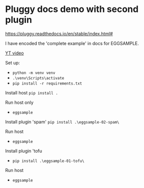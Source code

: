 # Pluggy docs demo with second plugin

https://pluggy.readthedocs.io/en/stable/index.html#

I have encoded the 'complete example' in docs for EGGSAMPLE.

[YT video](https://youtu.be/6CqINfl9OMY)

Set up:

- `python -m venv venv`
- `.\venv\Scripts\activate`
- `pip install -r requirements.txt`

Install host
`pip install .`

 Run host only
- `eggsample`

Install plugin 'spam'
`pip install .\eggsample-02-spam\`

Run host
- `eggsample`

Install plugin 'tofu
- `pip install .\eggsample-01-tofu\`

Run host
- `eggsample`

